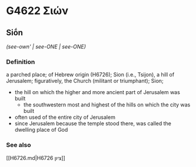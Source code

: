 # G4622 Σιών

## Siṓn

_(see-own' | see-ONE | see-ONE)_

### Definition

a parched place; of Hebrew origin (H6726); Sion (i.e., Tsijon), a hill of Jerusalem; figuratively, the Church (militant or triumphant); Sion; 

- the hill on which the higher and more ancient part of Jerusalem was built
  - the southwestern most and highest of the hills on which the city was built
- often used of the entire city of Jerusalem
- since Jerusalem because the temple stood there, was called the dwelling place of God

### See also

[[H6726.md|H6726 ציון]]
